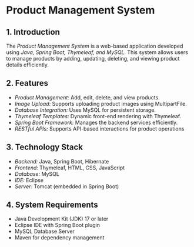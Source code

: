 # **Product Management System**

## 1. Introduction
The *Product Management System* is a web-based application developed using *Java, Spring Boot, Thymeleaf, and MySQL*. This system allows users to manage products by adding, updating, deleting, and viewing product details efficiently.

## 2. Features
- *Product Management:* Add, edit, delete, and view products.
- *Image Upload:* Supports uploading product images using MultipartFile.
- *Database Integration:* Uses MySQL for persistent storage.
- *Thymeleaf Templates:* Dynamic front-end rendering with Thymeleaf.
- *Spring Boot Framework:* Manages the backend services efficiently.
- *RESTful APIs:* Supports API-based interactions for product operations

## 3. Technology Stack
- *Backend:* Java, Spring Boot, Hibernate
- *Frontend:* Thymeleaf, HTML, CSS, JavaScript
- *Database:* MySQL
- *IDE:* Eclipse
- *Server:* Tomcat (embedded in Spring Boot)

## 4. System Requirements
- Java Development Kit (JDK) 17 or later
- Eclipse IDE with Spring Boot plugin
- MySQL Database Server
- Maven for dependency management
